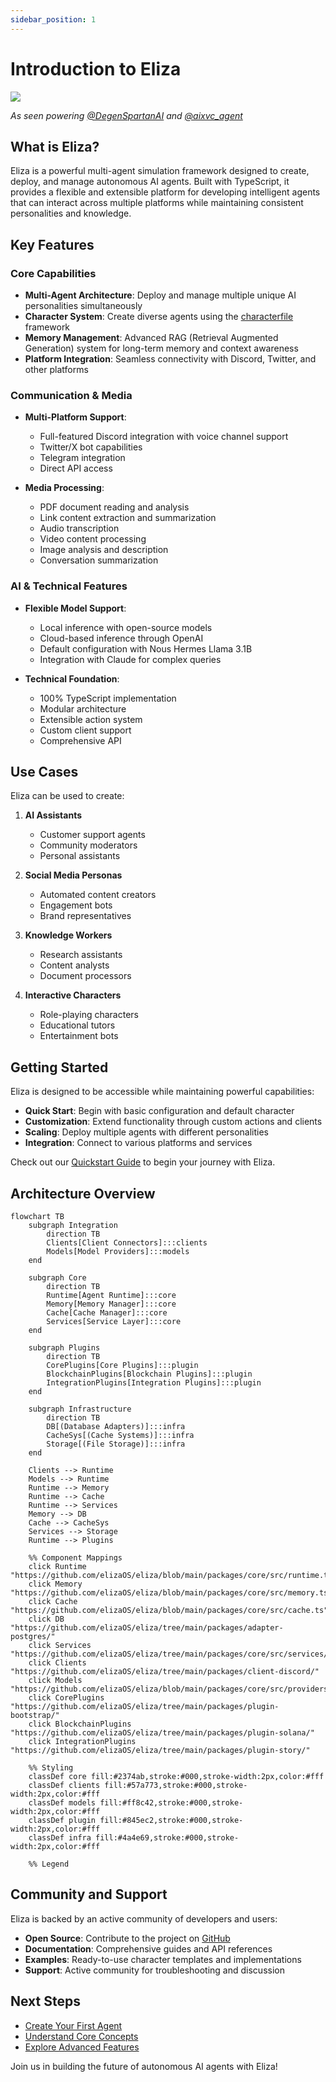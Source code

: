 ```yaml
---
sidebar_position: 1
---
```


# Introduction to Eliza

![](/img/eliza_banner.jpg)

_As seen powering [@DegenSpartanAI](https://x.com/degenspartanai) and [@aixvc_agent](https://x.com/aixvc_agent)_

## What is Eliza?

Eliza is a powerful multi-agent simulation framework designed to create, deploy, and manage autonomous AI agents. Built with TypeScript, it provides a flexible and extensible platform for developing intelligent agents that can interact across multiple platforms while maintaining consistent personalities and knowledge.

## Key Features

### Core Capabilities

- **Multi-Agent Architecture**: Deploy and manage multiple unique AI personalities simultaneously
- **Character System**: Create diverse agents using the [characterfile](https://github.com/lalalune/characterfile/) framework
- **Memory Management**: Advanced RAG (Retrieval Augmented Generation) system for long-term memory and context awareness
- **Platform Integration**: Seamless connectivity with Discord, Twitter, and other platforms

### Communication & Media

- **Multi-Platform Support**:

    - Full-featured Discord integration with voice channel support
    - Twitter/X bot capabilities
    - Telegram integration
    - Direct API access

- **Media Processing**:
    - PDF document reading and analysis
    - Link content extraction and summarization
    - Audio transcription
    - Video content processing
    - Image analysis and description
    - Conversation summarization

### AI & Technical Features

- **Flexible Model Support**:

    - Local inference with open-source models
    - Cloud-based inference through OpenAI
    - Default configuration with Nous Hermes Llama 3.1B
    - Integration with Claude for complex queries

- **Technical Foundation**:
    - 100% TypeScript implementation
    - Modular architecture
    - Extensible action system
    - Custom client support
    - Comprehensive API

## Use Cases

Eliza can be used to create:

1. **AI Assistants**

    - Customer support agents
    - Community moderators
    - Personal assistants

2. **Social Media Personas**

    - Automated content creators
    - Engagement bots
    - Brand representatives

3. **Knowledge Workers**

    - Research assistants
    - Content analysts
    - Document processors

4. **Interactive Characters**
    - Role-playing characters
    - Educational tutors
    - Entertainment bots

## Getting Started

Eliza is designed to be accessible while maintaining powerful capabilities:

- **Quick Start**: Begin with basic configuration and default character
- **Customization**: Extend functionality through custom actions and clients
- **Scaling**: Deploy multiple agents with different personalities
- **Integration**: Connect to various platforms and services

Check out our [Quickstart Guide](./quickstart.md) to begin your journey with Eliza.

## Architecture Overview

```mermaid
flowchart TB
    subgraph Integration
        direction TB
        Clients[Client Connectors]:::clients
        Models[Model Providers]:::models
    end

    subgraph Core
        direction TB
        Runtime[Agent Runtime]:::core
        Memory[Memory Manager]:::core
        Cache[Cache Manager]:::core
        Services[Service Layer]:::core
    end

    subgraph Plugins
        direction TB
        CorePlugins[Core Plugins]:::plugin
        BlockchainPlugins[Blockchain Plugins]:::plugin
        IntegrationPlugins[Integration Plugins]:::plugin
    end

    subgraph Infrastructure
        direction TB
        DB[(Database Adapters)]:::infra
        CacheSys[(Cache Systems)]:::infra
        Storage[(File Storage)]:::infra
    end

    Clients --> Runtime
    Models --> Runtime
    Runtime --> Memory
    Runtime --> Cache
    Runtime --> Services
    Memory --> DB
    Cache --> CacheSys
    Services --> Storage
    Runtime --> Plugins
    
    %% Component Mappings
    click Runtime "https://github.com/elizaOS/eliza/blob/main/packages/core/src/runtime.ts"
    click Memory "https://github.com/elizaOS/eliza/blob/main/packages/core/src/memory.ts"
    click Cache "https://github.com/elizaOS/eliza/blob/main/packages/core/src/cache.ts"
    click DB "https://github.com/elizaOS/eliza/tree/main/packages/adapter-postgres/"
    click Services "https://github.com/elizaOS/eliza/tree/main/packages/core/src/services/"
    click Clients "https://github.com/elizaOS/eliza/tree/main/packages/client-discord/"
    click Models "https://github.com/elizaOS/eliza/blob/main/packages/core/src/providers.ts"
    click CorePlugins "https://github.com/elizaOS/eliza/tree/main/packages/plugin-bootstrap/"
    click BlockchainPlugins "https://github.com/elizaOS/eliza/tree/main/packages/plugin-solana/"
    click IntegrationPlugins "https://github.com/elizaOS/eliza/tree/main/packages/plugin-story/"

    %% Styling
    classDef core fill:#2374ab,stroke:#000,stroke-width:2px,color:#fff
    classDef clients fill:#57a773,stroke:#000,stroke-width:2px,color:#fff
    classDef models fill:#ff8c42,stroke:#000,stroke-width:2px,color:#fff
    classDef plugin fill:#845ec2,stroke:#000,stroke-width:2px,color:#fff
    classDef infra fill:#4a4e69,stroke:#000,stroke-width:2px,color:#fff

    %% Legend
```

## Community and Support

Eliza is backed by an active community of developers and users:

- **Open Source**: Contribute to the project on [GitHub](https://github.com/elizaos/eliza)
- **Documentation**: Comprehensive guides and API references
- **Examples**: Ready-to-use character templates and implementations
- **Support**: Active community for troubleshooting and discussion

## Next Steps

- [Create Your First Agent](../quickstart)
- [Understand Core Concepts](../core/agents)
- [Explore Advanced Features](./guides/advanced.md)

Join us in building the future of autonomous AI agents with Eliza!
